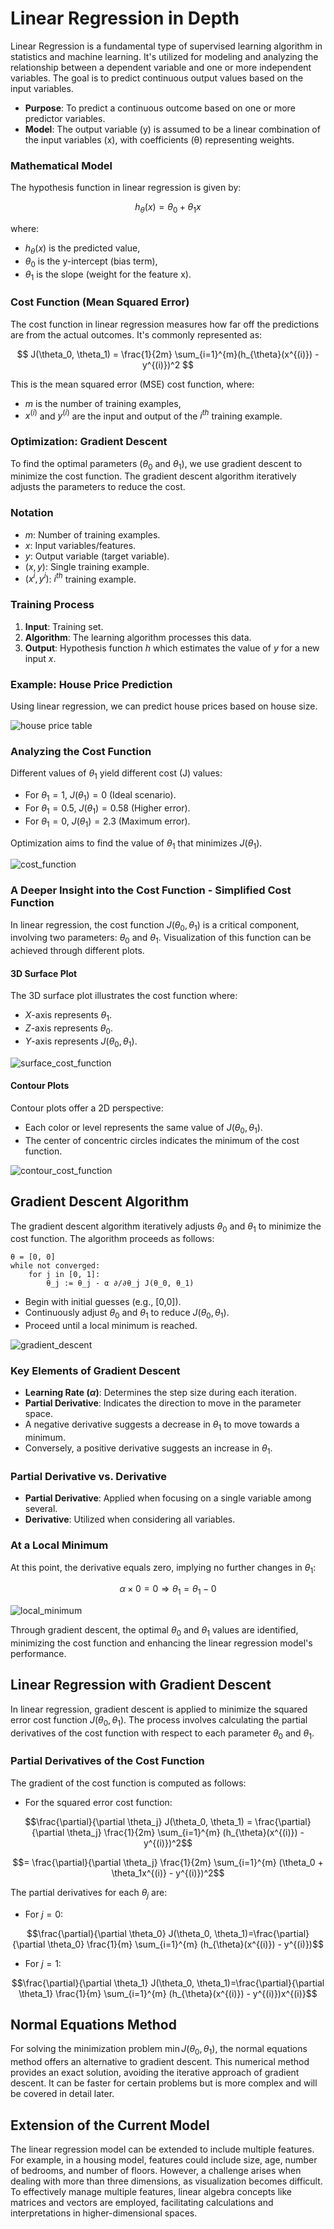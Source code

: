 # Linear Regression in Depth

Linear Regression is a fundamental type of supervised learning algorithm in statistics and machine learning. It's utilized for modeling and analyzing the relationship between a dependent variable and one or more independent variables. The goal is to predict continuous output values based on the input variables.

- **Purpose**: To predict a continuous outcome based on one or more predictor variables.
- **Model**: The output variable (y) is assumed to be a linear combination of the input variables (x), with coefficients (θ) representing weights.

### Mathematical Model
The hypothesis function in linear regression is given by:

$$
h_{\theta}(x) = \theta_0 + \theta_1x
$$

where:

- $h_{\theta}(x)$ is the predicted value,
- $\theta_0$ is the y-intercept (bias term),
- $\theta_1$ is the slope (weight for the feature x).

### Cost Function (Mean Squared Error)
The cost function in linear regression measures how far off the predictions are from the actual outcomes. It's commonly represented as:

$$
J(\theta_0, \theta_1) = \frac{1}{2m} \sum_{i=1}^{m}(h_{\theta}(x^{(i)}) - y^{(i)})^2
$$

This is the mean squared error (MSE) cost function, where:

- $m$ is the number of training examples,
- $x^{(i)}$ and $y^{(i)}$ are the input and output of the $i^{th}$ training example.

### Optimization: Gradient Descent
To find the optimal parameters ($\theta_0$ and $\theta_1$), we use gradient descent to minimize the cost function. The gradient descent algorithm iteratively adjusts the parameters to reduce the cost.

### Notation

- $m$: Number of training examples.
- $x$: Input variables/features.
- $y$: Output variable (target variable).
- $(x, y)$: Single training example.
- $(x^{i}, y^{i})$: $i^{th}$ training example.

### Training Process

1. **Input**: Training set.
2. **Algorithm**: The learning algorithm processes this data.
3. **Output**: Hypothesis function $h$ which estimates the value of $y$ for a new input $x$.

### Example: House Price Prediction
Using linear regression, we can predict house prices based on house size.

![house price table](https://github.com/djeada/Stanford-Machine-Learning/blob/main/slides/resources/house_price_table.png)

### Analyzing the Cost Function
Different values of $\theta_1$ yield different cost (J) values:

- For $\theta_1 = 1$, $J(\theta_1) = 0$ (Ideal scenario).
- For $\theta_1 = 0.5$, $J(\theta_1) = 0.58$ (Higher error).
- For $\theta_1 = 0$, $J(\theta_1) = 2.3$ (Maximum error).

Optimization aims to find the value of $\theta_1$ that minimizes $J(\theta_1)$.

![cost_function](https://github.com/djeada/Stanford-Machine-Learning/blob/main/slides/resources/cost_function.png)

### A Deeper Insight into the Cost Function - Simplified Cost Function

In linear regression, the cost function $J(\theta_0, \theta_1)$ is a critical component, involving two parameters: $\theta_0$ and $\theta_1$. Visualization of this function can be achieved through different plots.

#### 3D Surface Plot

The 3D surface plot illustrates the cost function where:
- $X$-axis represents $\theta_1$.
- $Z$-axis represents $\theta_0$.
- $Y$-axis represents $J(\theta_0, \theta_1)$.

![surface_cost_function](https://github.com/djeada/Stanford-Machine-Learning/blob/main/slides/resources/surface_cost_function.png)

#### Contour Plots

Contour plots offer a 2D perspective:

- Each color or level represents the same value of $J(\theta_0, \theta_1)$.
- The center of concentric circles indicates the minimum of the cost function.

![contour_cost_function](https://github.com/djeada/Stanford-Machine-Learning/blob/main/slides/resources/contour_cost_function.png)

## Gradient Descent Algorithm

The gradient descent algorithm iteratively adjusts $\theta_0$ and $\theta_1$ to minimize the cost function. The algorithm proceeds as follows:

```plaintext
θ = [0, 0]
while not converged:
    for j in [0, 1]:
        θ_j := θ_j - α ∂/∂θ_j J(θ_0, θ_1)
```

- Begin with initial guesses (e.g., [0,0]).
- Continuously adjust $\theta_0$ and $\theta_1$ to reduce $J(\theta_0, \theta_1)$.
- Proceed until a local minimum is reached.

![gradient_descent](https://github.com/djeada/Stanford-Machine-Learning/blob/main/slides/resources/gradient_descent.png)

### Key Elements of Gradient Descent

- **Learning Rate ($\alpha$)**: Determines the step size during each iteration.
- **Partial Derivative**: Indicates the direction to move in the parameter space.
- A negative derivative suggests a decrease in $\theta_1$ to move towards a minimum.
- Conversely, a positive derivative suggests an increase in $\theta_1$.

### Partial Derivative vs. Derivative

- **Partial Derivative**: Applied when focusing on a single variable among several.
- **Derivative**: Utilized when considering all variables.

### At a Local Minimum
At this point, the derivative equals zero, implying no further changes in $\theta_1$:

$$
\alpha \times 0 = 0 \Rightarrow \theta_1 = \theta_1 - 0
$$

![local_minimum](https://user-images.githubusercontent.com/37275728/201476896-555ad8c4-8422-428b-937f-12cdf70d75bd.png)

Through gradient descent, the optimal $\theta_0$ and $\theta_1$ values are identified, minimizing the cost function and enhancing the linear regression model's performance.

## Linear Regression with Gradient Descent

In linear regression, gradient descent is applied to minimize the squared error cost function $J(\theta_0, \theta_1)$. The process involves calculating the partial derivatives of the cost function with respect to each parameter $\theta_0$ and $\theta_1$.

### Partial Derivatives of the Cost Function
The gradient of the cost function is computed as follows:

- For the squared error cost function:

$$\frac{\partial}{\partial \theta_j} J(\theta_0, \theta_1) = \frac{\partial}{\partial \theta_j} \frac{1}{2m} \sum_{i=1}^{m} (h_{\theta}(x^{(i)}) - y^{(i)})^2$$

$$= \frac{\partial}{\partial \theta_j} \frac{1}{2m} \sum_{i=1}^{m} (\theta_0 + \theta_1x^{(i)} - y^{(i)})^2$$

The partial derivatives for each $\theta_j$ are:

- For $j=0$:

$$\frac{\partial}{\partial \theta_0} J(\theta_0, \theta_1)=\frac{\partial}{\partial \theta_0} \frac{1}{m} \sum_{i=1}^{m} (h_{\theta}(x^{(i)}) - y^{(i)})$$

- For $j=1$:
  
$$\frac{\partial}{\partial \theta_1} J(\theta_0, \theta_1)=\frac{\partial}{\partial \theta_1} \frac{1}{m} \sum_{i=1}^{m} (h_{\theta}(x^{(i)}) - y^{(i)})x^{(i)}$$

## Normal Equations Method

For solving the minimization problem $\min J(\theta_0, \theta_1)$, the normal equations method offers an alternative to gradient descent. This numerical method provides an exact solution, avoiding the iterative approach of gradient descent. It can be faster for certain problems but is more complex and will be covered in detail later.

## Extension of the Current Model

The linear regression model can be extended to include multiple features. For example, in a housing model, features could include size, age, number of bedrooms, and number of floors. However, a challenge arises when dealing with more than three dimensions, as visualization becomes difficult. To effectively manage multiple features, linear algebra concepts like matrices and vectors are employed, facilitating calculations and interpretations in higher-dimensional spaces.
